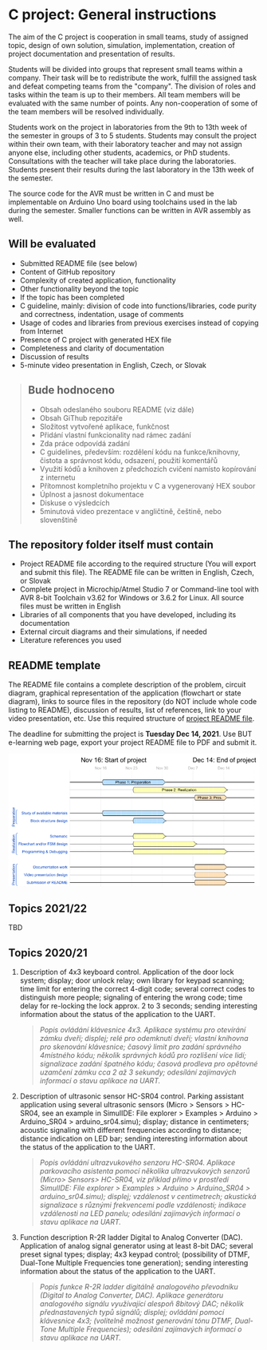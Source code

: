 # C project: General instructions

The aim of the C project is cooperation in small teams, study of assigned topic, design of own solution, simulation, implementation, creation of project documentation and presentation of results.

Students will be divided into groups that represent small teams within a company. Their task will be to redistribute the work, fulfill the assigned task and defeat competing teams from the "company". The division of roles and tasks within the team is up to their members. All team members will be evaluated with the same number of points. Any non-cooperation of some of the team members will be resolved individually.

Students work on the project in laboratories from the 9th to 13th week of the semester in groups of 3 to 5 students. Students may consult the project within their own team, with their laboratory teacher and may not assign anyone else, including other students, academics, or PhD students. Consultations with the teacher will take place during the laboratories. Students present their results during the last laboratory in the 13th week of the semester.

The source code for the AVR must be written in C and must be implementable on Arduino Uno board using toolchains used in the lab during the semester. Smaller functions can be written in AVR assembly as well.

## Will be evaluated

* Submitted README file (see below)
* Content of GitHub repository
* Complexity of created application, functionality
* Other functionality beyond the topic
* If the topic has been completed
* C guideline, mainly: division of code into functions/libraries, code purity and correctness, indentation, usage of comments
* Usage of codes and libraries from previous exercises instead of copying from Internet
* Presence of C project with generated HEX file
* Completeness and clarity of documentation
* Discussion of results
* 5-minute video presentation in English, Czech, or Slovak

> ## Bude hodnoceno
>
> * Obsah odeslaného souboru README (viz dále)
> * Obsah GiThub repozitáře
> * Složitost vytvořené aplikace, funkčnost
> * Přidání vlastní funkcionality nad rámec zadání
> * Zda práce odpovídá zadání
> * C guidelines, především: rozdělení kódu na funkce/knihovny, čistota a správnost kódu, odsazení, použití komentářů
> * Využití kódů a knihoven z předchozích cvičení namísto kopírování z internetu
> * Přítomnost kompletního projektu v C a vygenerovaný HEX soubor
> * Úplnost a jasnost dokumentace
> * Diskuse o výsledcích
> * 5minutová video prezentace v angličtině, češtině, nebo slovenštině
>

## The repository folder itself must contain

* Project README file according to the required structure (You will export and submit this file). The README file can be written in English, Czech, or Slovak
* Complete project in Microchip/Atmel Studio 7 or Command-line tool with AVR 8-bit Toolchain v3.62 for Windows or 3.6.2 for Linux. All source files must be written in English
* Libraries of all components that you have developed, including its documentation
* External circuit diagrams and their simulations, if needed
* Literature references you used

## README template

The README file contains a complete description of the problem, circuit diagram, graphical representation of the application (flowchart or state diagram), links to source files in the repository (do NOT include whole code listing to README), discussion of results, list of references, link to your video presentation, etc. Use this required structure of [project README file](Project.md).

The deadline for submitting the project is **Tuesday Dec 14, 2021**. Use BUT e-learning web page, export your project README file to PDF and submit it.

![project schedule](Images/wavedrom.png)

## Topics 2021/22

TBD

## Topics 2020/21

1. Description of 4x3 keyboard control. Application of the door lock system; display; door unlock relay; own library for keypad scanning; time limit for entering the correct 4-digit code; several correct codes to distinguish more people; signaling of entering the wrong code; time delay for re-locking the lock approx. 2 to 3 seconds; sending interesting information about the status of the application to the UART.

   > *Popis ovládání klávesnice 4x3. Aplikace systému pro otevírání zámku dveří; displej; relé pro odemknutí dveří; vlastní knihovna pro skenování klávesnice; časový limit pro zadání správného 4místného kódu; několik správných kódů pro rozlišení více lidí; signalizace zadání špatného kódu; časová prodleva pro opětovné uzamčení zámku cca 2 až 3 sekundy; odesílání zajímavých informací o stavu aplikace na UART.*
   >

2. Description of ultrasonic sensor HC-SR04 control. Parking assistant application using several ultrasonic sensors (Micro > Sensors > HC-SR04, see an example in SimulIDE: File explorer > Examples > Arduino > Arduino_SR04 > arduino_sr04.simu); display; distance in centimeters; acoustic signaling with different frequencies according to distance; distance indication on LED bar; sending interesting information about the status of the application to the UART.

   > *Popis ovládání ultrazvukového senzoru HC-SR04. Aplikace parkovacího asistenta pomocí několika ultrazvukových senzorů (Micro> Sensors> HC-SR04, viz příklad přímo v prostředí SimulIDE: File explorer > Examples > Arduino > Arduino_SR04 > arduino_sr04.simu); displej; vzdálenost v centimetrech; akustická signalizace s různými frekvencemi podle vzdálenosti; indikace vzdálenosti na LED panelu; odesílání zajímavých informací o stavu aplikace na UART.*
   >

3. Function description R-2R ladder Digital to Analog Converter (DAC). Application of analog signal generator using at least 8-bit DAC; several preset signal types; display; 4x3 keypad control; (possibility of DTMF, Dual-Tone Multiple Frequencies tone generation); sending interesting information about the status of the application to the UART.

   > *Popis funkce R-2R ladder digitálně analogového převodníku (Digital to Analog Converter, DAC). Aplikace generátoru analogového signálu využívající alespoň 8bitový DAC; několik přednastavených typů signálů; displej; ovládání pomocí klávesnice 4x3; (volitelně možnost generování tónu DTMF, Dual-Tone Multiple Frequencies); odesílání zajímavých informací o stavu aplikace na UART.*
   >
